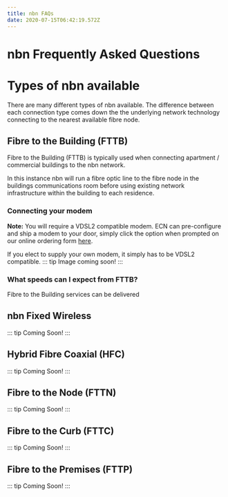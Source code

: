 ```yaml
---
title: nbn FAQs
date: 2020-07-15T06:42:19.572Z
---
```

# nbn Frequently Asked Questions

# Types of nbn available

There are many different types of nbn available. The difference between each connection type comes down the the underlying network technology connecting to the nearest available fibre node.

## Fibre to the Building (FTTB)

Fibre to the Building (FTTB) is typically used when connecting apartment / commercial buildings to the nbn network.

In this instance nbn will run a fibre optic line to the fibre node in the buildings communications room before using existing network infrastructure within the building to each residence.

### Connecting your modem

**Note:** You will require a VDSL2 compatible modem. ECN can pre-configure and ship a modem to your door, simply click the option when prompted on our online ordering form <a href="https://ecn.net.au/home-solutions/">here</a>.

If you elect to supply your own modem, it simply has to be VDSL2 compatible.
::: tip
Image coming soon!
:::

### What speeds can I expect from FTTB?

Fibre to the Building services can be delivered 

## nbn Fixed Wireless
::: tip
Coming Soon!
:::
## Hybrid Fibre Coaxial (HFC)
::: tip
Coming Soon!
:::
## Fibre to the Node (FTTN)
::: tip
Coming Soon!
:::
## Fibre to the Curb (FTTC)
::: tip
Coming Soon!
:::
## Fibre to the Premises (FTTP)
::: tip
Coming Soon!
:::
